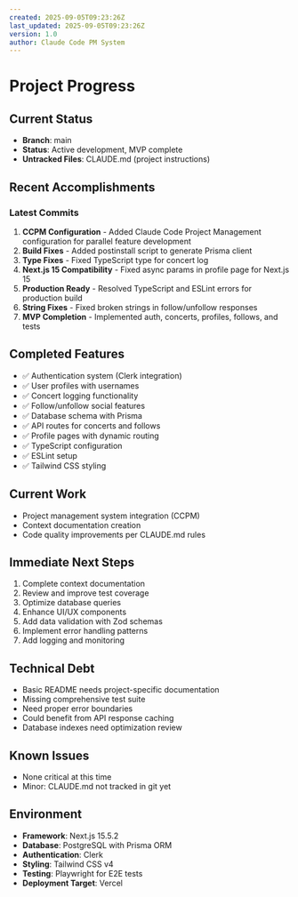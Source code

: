 ```yaml
---
created: 2025-09-05T09:23:26Z
last_updated: 2025-09-05T09:23:26Z
version: 1.0
author: Claude Code PM System
---
```


# Project Progress

## Current Status
- **Branch**: main
- **Status**: Active development, MVP complete
- **Untracked Files**: CLAUDE.md (project instructions)

## Recent Accomplishments

### Latest Commits
1. **CCPM Configuration** - Added Claude Code Project Management configuration for parallel feature development
2. **Build Fixes** - Added postinstall script to generate Prisma client
3. **Type Fixes** - Fixed TypeScript type for concert log
4. **Next.js 15 Compatibility** - Fixed async params in profile page for Next.js 15
5. **Production Ready** - Resolved TypeScript and ESLint errors for production build
6. **String Fixes** - Fixed broken strings in follow/unfollow responses
7. **MVP Completion** - Implemented auth, concerts, profiles, follows, and tests

## Completed Features
- ✅ Authentication system (Clerk integration)
- ✅ User profiles with usernames
- ✅ Concert logging functionality
- ✅ Follow/unfollow social features
- ✅ Database schema with Prisma
- ✅ API routes for concerts and follows
- ✅ Profile pages with dynamic routing
- ✅ TypeScript configuration
- ✅ ESLint setup
- ✅ Tailwind CSS styling

## Current Work
- Project management system integration (CCPM)
- Context documentation creation
- Code quality improvements per CLAUDE.md rules

## Immediate Next Steps
1. Complete context documentation
2. Review and improve test coverage
3. Optimize database queries
4. Enhance UI/UX components
5. Add data validation with Zod schemas
6. Implement error handling patterns
7. Add logging and monitoring

## Technical Debt
- Basic README needs project-specific documentation
- Missing comprehensive test suite
- Need proper error boundaries
- Could benefit from API response caching
- Database indexes need optimization review

## Known Issues
- None critical at this time
- Minor: CLAUDE.md not tracked in git yet

## Environment
- **Framework**: Next.js 15.5.2
- **Database**: PostgreSQL with Prisma ORM
- **Authentication**: Clerk
- **Styling**: Tailwind CSS v4
- **Testing**: Playwright for E2E tests
- **Deployment Target**: Vercel